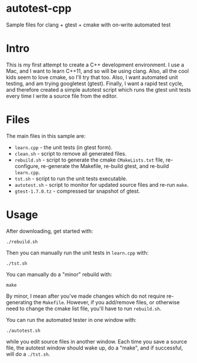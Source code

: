 # autotest-cpp
Sample files for clang + gtest + cmake with on-write automated test

# Intro

This is my first attempt to create a C++ development environment.  I use a Mac, and I want to learn C++11, and so will be using clang.  Also, all the cool kids seem to love cmake, so I'll try that too.  Also, I want automated unit testing, and am trying googletest (gtest).  Finally, I want a rapid test cycle, and therefore created a simple autotest script which runs the gtest unit tests every time I write a source file from the editor.


# Files

The main files in this sample are:
* `learn.cpp` - the unit tests (in gtest form).
* `clean.sh` - script to remove all generated files.
* `rebuild.sh` - script to generate the cmake `CMakeLists.txt` file, re-configure, re-generate the Makefile, re-build gtest, and re-build `learn.cpp`.
* `tst.sh` - script to run the unit tests executable.
* `autotest.sh` - script to monitor for updated source files and re-run `make`.
* `gtest-1.7.0.tz` - compressed tar snapshot of gtest.


# Usage

After downloading, get started with:
```
./rebuild.sh
```

Then you can manually run the unit tests in `learn.cpp` with:
```
./tst.sh
```

You can manually do a "minor" rebuild with:
```
make
```

By minor, I mean after you've made changes which do not require re-generating the `Makefile`.  However, if you add/remove files, or otherwise need to change the cmake list file, you'll have to run `rebuild.sh`.

You can run the automated tester in one window with:
```
./autotest.sh
```
while you edit source files in another window.  Each time you save a source file, the autotest window should wake up, do a "make", and if successful, will do a `./tst.sh`.
